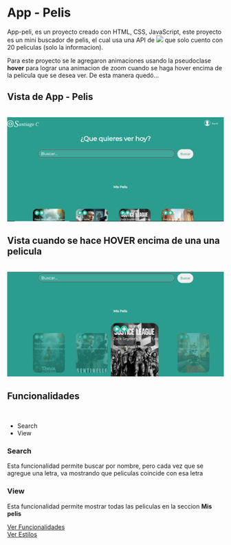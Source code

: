 <h1>App - Pelis</h1>
<p>App-peli, es un proyecto creado con HTML, CSS, JavaScript, este proyecto es un mini buscador de pelis, el cual usa una API de <img src="https://www.themoviedb.org/assets/2/v4/logos/v2/blue_short-8e7b30f73a4020692ccca9c88bafe5dcb6f8a62a4c6bc55cd9ba82bb2cd95f6c.svg" width="100px"/> que solo cuento con 20 peliculas (solo la informacion).</p>
<p>Para este proyecto se le agregaron animaciones usando la pseudoclase <strong>hover</strong> para lograr una animacion de zoom cuando se haga hover encima de la pelicula que se desea ver. De esta manera quedó...</p>
<h2>Vista de App - Pelis</h2>
<br>
<img src="https://github.com/santicl/app-peli/blob/master/img/cap1.png?raw=true" width="1024px"/>
<h2>Vista cuando se hace HOVER encima de una una pelicula</h2>
<br>
<img src="https://github.com/santicl/app-peli/blob/master/img/cap2.png" width="1024px"/>
<h2>Funcionalidades</h2>
<br>
<ul>
<li>Search</li>
<li>View</li>
</ul>
<h3>Search</h3>
<p>Esta funcionalidad permite buscar por nombre, pero cada vez que se agregue una letra, va mostrando que peliculas coincide con esa letra</p>
<h3>View</h3>
<p>Esta funcionalidad permite mostrar todas las peliculas en la seccion <strong>Mis pelis</strong></p>
<a href="https://github.com/santicl/app-peli/blob/master/video.js">Ver Funcionalidades</a>
<br>
<a href="https://github.com/santicl/app-peli/blob/master/style.css">Ver Estilos</a>
